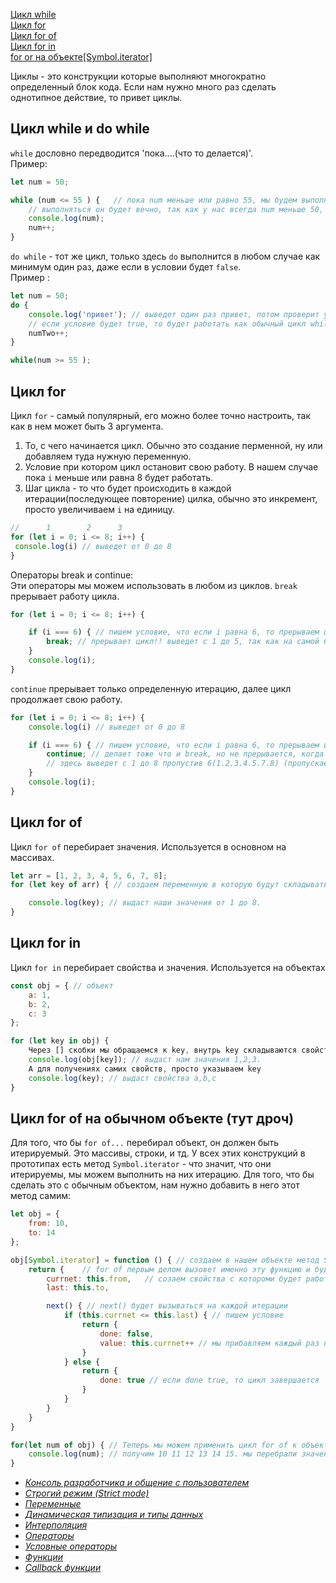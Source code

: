 [Цикл while](#while)<br>
[Цикл for](#for)<br>
[Цикл for of](#forOf)<br>
[Цикл for in](#forIn)<br>
[for or на объекте[Symbol.iterator]](#forOfObj)<br>


Циклы - это конструкции которые выполняют многократно определенный блок кода. Если нам нужно много раз сделать однотипное действие, то привет циклы.
## <a name ='while'> Цикл while и do while </a> ##
`while` дословно передводится 'пока....(что то делается)'.<br>
Пример:
```javaScript
let num = 50;

while (num <= 55 ) {   // пока num меньше или равно 55, мы будем выполнять код.
    // выполняться он будет вечно, так как у нас всегда num меньше 50, по этому используем инкремент
    console.log(num);
    num++;
}

```
`do while` - тот же цикл, только здесь `do` выполнится в любом случае как минимум один раз, даже если в условии будет `false`.<br>
Пример :
```javaScript
let num = 50;
do {
    console.log('привет'); // выведет один раз привет, потом проверит условие, оно не выполнится и прервется, 
    // если условие будет true, то будет работать как обычный цикл while.
    numTwo++;
}

while(num >= 55 ); 
```
## <a name ='for'> Цикл for </a> ##

Цикл `for` - самый популярный, его можно более точно настроить, так как в нем может быть 3 аргумента.<br>
 1. То, с чего начинается цикл. Обычно это создание перменной, ну или добавляем туда нужную переменную.
 2. Условие при котором цикл остановит свою работу. В нашем случае пока `i` меньше или равна 8 будет работать.
 3. Шаг цикла - то что будет происходить в каждой итерации(последующее повторение) цилка, обычно это инкремент, просто увеличиваем `i` на единицу.
```javaScript
//      1        2      3
for (let i = 0; i <= 8; i++) {
 console.log(i) // выведет от 0 до 8
}
```
Операторы break и continue:<br>
Эти операторы мы можем использовать в любом из циклов.
`break` прерывает работу цикла.
```javaScript 
for (let i = 0; i <= 8; i++) {

    if (i === 6) { // пишем условие, что если i равна 6, то прерываем цикл!
        break; // прерывает цикл!! выведет с 1 до 5, так как на самой 6 произошел break и все прервалось!
    }
    console.log(i);
}
```
`continue` прерывает только определенную итерацию, далее цикл продолжает свою работу.
```javaScript
for (let i = 0; i <= 8; i++) {
    console.log(i) // выведет от 0 до 8

    if (i === 6) { // пишем условие, что если i равна 6, то прерываем цикл!!
        continue; // делает тоже что и break, но не прерывается, когда он доходит до 6 он сбрасывает цикл, а потом продолжает его опять
        // здесь выведет с 1 до 8 пропустив 6(1.2.3.4.5.7.8) (пропускает нужный шаг, по сути)
    }
    console.log(i);
}
```

## <a name = 'forOf'> Цикл for of </a> ##
Цикл `for of` перебирает значения. Используется в основном на массивах. 
```javaScript
let arr = [1, 2, 3, 4, 5, 6, 7, 8];
for (let key of arr) { // создаем переменную в которую будут складываться наши ключи(значения) и указываем ключевое слово of и после него массив который перебираем.

    console.log(key); // выдаст наши значения от 1 до 8.
}
```
## <a name = 'forIn'> Цикл for in </a> ##
Цикл `for in` перебирает свойства и значения. Используется на объектах
```javaScript
const obj = { // объект
    a: 1,
    b: 2,
    c: 3
};

for (let key in obj) {
    Через [] скобки мы обращаемся к key, внутрь key складываются свойства, таким синтаксисам мы получаем именно значения этих свойств
    console.log(obj[key]); // выдаст нам значения 1,2,3. 
    А для получениях самих свойств, просто указываем key
    console.log(key); // выдаст свойства a,b,c
}
```

## <a name = 'forOfObj'> Цикл for of на обычном объекте (тут дроч) </a> ##
Для того, что бы `for of...` перебирал объект, он должен быть итерируемый. Это массивы, строки, и тд. У всех этих конструкций в прототипах есть метод `Symbol.iterator` - что значит, что они итерируемы, мы можем выполнить на них итерацию. Для того, что бы сделать это с обычным объектом, нам нужно добавить в него этот метод самим:
```javaScript
let obj = {
    from: 10,
    to: 14
};

obj[Symbol.iterator] = function () { // создаем в нашем объекте метод Symbol.iterator. Symbol.iterator - это ключ, а функция в нем значение.
    return {    // for of первым делом вызовет именно эту функцию и будет работать, с тем, что она возвращает
        currnet: this.from,   // созаем свойства с котороми будет работать цикл. Это будут наши свойства из объекта, где this = obj
        last: this.to,

        next() { // next() будет вызываться на каждой итерации
            if (this.currnet <= this.last) { // пишем условие
                return {
                    done: false, 
                    value: this.currnet++ // мы прибавляем каждый раз по 1 в свойство currnet
                }
            } else {
                return {
                    done: true // если done true, то цикл завершается
                }
            }
        }
    }
}

for(let num of obj) { // Теперь мы можем применить цикл for of к объекту
    console.log(num); // получим 10 11 12 13 14 15. мы перебрали значения между двумя свойствами
}

```
- [*Консоль разработчика и общение с пользователем*](https://github.com/Aquariids/MyJS/blob/main/app/Programming/Basic%20js/Browser%20Methods%20and%20console.md 'Консоль разработчика и общение с пользователем')<br>
- [*Строгий режим (Strict mode)*](https://github.com/Aquariids/MyJS/blob/main/app/Programming/Basic%20js/use%20strict.md 'Строгий режим в js')<br>
- [*Переменные*](https://github.com/Aquariids/MyJS/blob/main/app/Programming/Basic%20js/Variables.md 'переменные')<br>
- [*Динамическая типизация и типы данных*](https://github.com/Aquariids/MyJS/blob/main/app/Programming/Basic%20js/Data%20types%20and%20dynamic%20typing.md 'Типы данных')<br>
- [*Интерполяция*](https://github.com/Aquariids/MyJS/blob/main/app/Programming/Basic%20js/Interpolation.md 'Интерполяция')<br>
- [*Операторы*](https://github.com/Aquariids/MyJS/blob/main/app/Programming/Basic%20js/Operators.md 'Операторы')<br>
- [*Условные операторы*](https://github.com/Aquariids/MyJS/blob/main/app/Programming/Basic%20js/if%20and%20switch.md 'Условные операторы')<br>
- [*Функции*](https://github.com/Aquariids/MyJS/blob/main/app/Programming/Basic%20js/Functions.md 'Функции')<br>
- [*Callback функции*](https://github.com/Aquariids/MyJS/blob/main/app/Programming/Basic%20js/Callback%20functions.md 'callback функции')<br>
  
   
    
   

